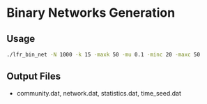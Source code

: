 # Binary Networks Generation
## Usage

```zsh
./lfr_bin_net -N 1000 -k 15 -maxk 50 -mu 0.1 -minc 20 -maxc 50
```

## Output Files

- community.dat, network.dat, statistics.dat, time_seed.dat
